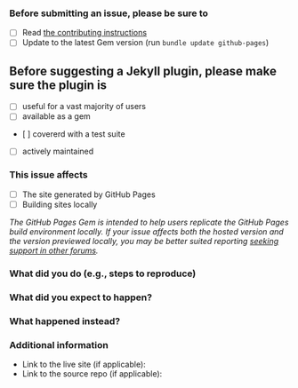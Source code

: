 ### Before submitting an issue, please be sure to

- [ ] Read [the contributing instructions](https://github.com/github/pages-gem/blob/master/.github/CONTRIBUTING.md#contributing-to-the-github-pages-gem)
- [ ] Update to the latest Gem version (run `bundle update github-pages`)

## Before suggesting a Jekyll plugin, please make sure the plugin is

- [ ] useful for a vast majority of users
- [ ] available as a gem
- [ ] covererd with a test suite
- [ ] actively maintained

### This issue affects

- [ ] The site generated by GitHub Pages
- [ ] Building sites locally

*The GitHub Pages Gem is intended to help users replicate the GitHub Pages build environment locally. If your issue affects both the hosted version and the version previewed locally, you may be better suited reporting [seeking support in other forums](https://github.com/github/pages-gem/blob/master/.github/CONTRIBUTING.md#where-to-get-help-or-report-an-issue).*

### What did you do (e.g., steps to reproduce)

### What did you expect to happen?

### What happened instead?

### Additional information

* Link to the live site (if applicable):
* Link to the source repo (if applicable):
